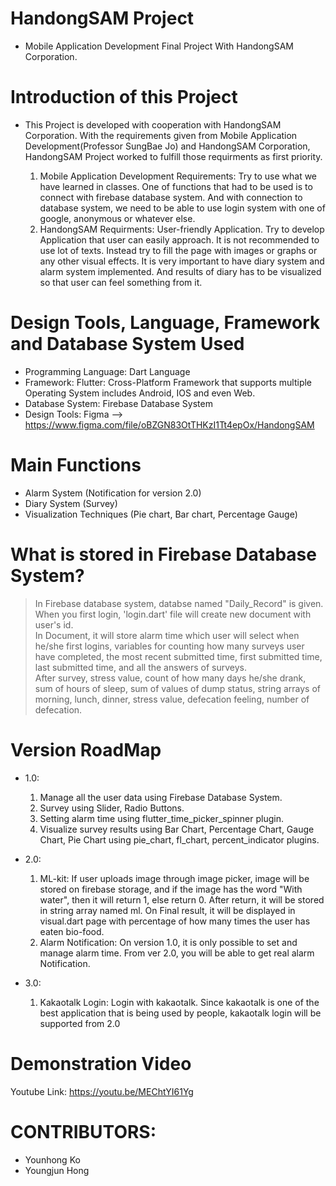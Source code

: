 # HandongSAM Project
* Mobile Application Development Final Project With HandongSAM Corporation.

# Introduction of this Project
* This Project is developed with cooperation with HandongSAM Corporation. With the requirements given from Mobile Application Development(Professor SungBae Jo) and HandongSAM Corporation, HandongSAM Project worked to fulfill those requirments as first priority. 

  1. Mobile Application Development Requirements: Try to use what we have learned in classes. One of functions that had to be used is to connect with firebase database system. And with connection to database system, we need to be able to use login system with one of google, anonymous or whatever else.
  2. HandongSAM Requirments: User-friendly Application. Try to develop Application that user can easily approach. It is not recommended to use lot of texts. Instead try to fill the page with images or graphs or any other visual effects. It is very important to have diary system and alarm system implemented. And results of diary has to be visualized so that user can feel something from it.

# Design Tools, Language, Framework and Database System Used
* Programming Language: Dart Language
* Framework: Flutter: Cross-Platform Framework that supports multiple Operating System includes Android, IOS and even Web.
* Database System: Firebase Database System
* Design Tools: Figma --> https://www.figma.com/file/oBZGN83OtTHKzI1Tt4epOx/HandongSAM

# Main Functions
* Alarm System (Notification for version 2.0)
* Diary System (Survey)
* Visualization Techniques (Pie chart, Bar chart, Percentage Gauge)

# What is stored in Firebase Database System?
> In Firebase database system, databse named "Daily_Record" is given. When you first login, 'login.dart' file will create new document with user's id.<br>
> In Document, it will store alarm time which user will select when he/she first logins, variables for counting how many surveys user have completed, the most recent submitted time, first submitted time, last submitted time, and all the answers of surveys.<br>
> After survey, stress value, count of how many days he/she drank, sum of hours of sleep, sum of values of dump status, string arrays of morning, lunch, dinner, stress value, defecation feeling, number of defecation.

# Version RoadMap
* 1.0:
  1. Manage all the user data using Firebase Database System.
  2. Survey using Slider, Radio Buttons.
  3. Setting alarm time using flutter_time_picker_spinner plugin.
  4. Visualize survey results using Bar Chart, Percentage Chart, Gauge Chart, Pie Chart using pie_chart, fl_chart, percent_indicator plugins.

* 2.0:
  1. ML-kit: If user uploads image through image picker, image will be stored on firebase storage, and if the image has the word "With water", then it will return 1, else return 0. After return, it will be stored in string array named ml. On Final result, it will be displayed in visual.dart page with percentage of how many times the user has eaten bio-food.
  2. Alarm Notification: On version 1.0, it is only possible to set and manage alarm time. From ver 2.0, you will be able to get real alarm Notification.

* 3.0:
  1. Kakaotalk Login: Login with kakaotalk. Since kakaotalk is one of the best application that is being used by people, kakaotalk login will be supported from 2.0
  
# Demonstration Video
Youtube Link: https://youtu.be/MEChtYI61Yg

# CONTRIBUTORS:
* Younhong Ko
* Youngjun Hong
